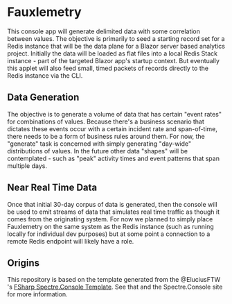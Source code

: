 # Fauxlemetry

This console app will generate delimited data with some correlation between values. The objective is primarily to seed a starting record set for a Redis instance that will be the data plane for a Blazor server based analytics project. Initially the data will be loaded as flat files into a local Redis Stack instance - part of the targeted Blazor app's startup context. But eventually this applet will also feed small, timed packets of records directly to the Redis instance via the CLI.

## Data Generation

The objective is to generate a volume of data that has certain "event rates" for combinations of values. Because there's a business scenario that dictates these events occur with a certain incident rate and span-of-time, there needs to be a form of business rules around them. For now, the "generate" task is concerned with simply generating "day-wide" distributions of values. In the future other data "shapes" will be contemplated - such as "peak" activity times and event patterns that span multiple days.

## Near Real Time Data

Once that initial 30-day corpus of data is generated, then the console will be used to emit streams of data that simulates real time traffic as though it comes from the originating system. For now we planned to simply place Fauxlemetry on the same system as the Redis instance (such as running locally for individual dev purposes) but at some point a connection to a remote Redis endpoint will likely have a role.

## Origins

This repository is based on the template generated from the @EluciusFTW 's [FSharp Spectre.Console Template](https://github.com/EluciusFTW/fsharp-spectre-console-template). See that and the Spectre.Console site for more information.
